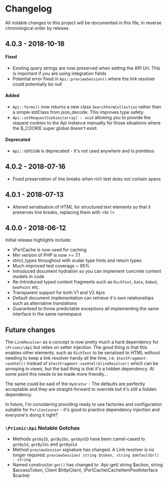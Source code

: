 # Changelog

All notable changes to this project will be documented in this file, in reverse chronological order by release.

## 4.0.3 - 2018-10-18

#### Fixed

- Existing query strings are now preserved when setting the API Url. This is important if you are using integration fields
- Potential error fixed in `Api::previewSession()` where the link resolver could potentially be null

#### Added
- `Api::forms()` now returns a new class `SearchFormCollection` rather than a simple stdClass from json_decode. This improves type safety. 
- `Api::setRequestCookies(array) : void` allowing you to provide the request cookies to the Api instance manually for those situations where the $_COOKIE super global doesn't exist. 

#### Deprecated
- `Api::VERSION` is deprecated - it's not used anywhere and is pointless


## 4.0.2 - 2018-07-16

- Fixed preservation of line breaks when rich text does not contain spans   

## 4.0.1 - 2018-07-13

- Altered serialisation of HTML for structured text elements so that it preserves line breaks, replacing them with &lt;br /&gt;

## 4.0.0 - 2018-06-12

Initial release highlights include:

- \Psr\Cache is now used for caching
- Min version of PHP is now >= 7.1
- strict_types throughout with scalar type hints and return types
- Much improved test coverage ~ 95%
- Introduced document hydration so you can implement concrete content models in code
- Re-Introduced typed content fragments such as `RichText`, `Date`, `Embed`, `GeoPoint` etc.
- Transparent support for both V1 and V2 Apis
- Default document implementation can retrieve it's own relationships such as alternative translations
- Guaranteed to throw predictable exceptions all implementing the same interface in the same namespace

## Future changes

The `LinkResolver` as a concept is now pretty much a hard dependency for `\Prismic\Api` but relies on setter injection. The good thing is that this enables other elements, such as `RichText` to be serialised to HTML without needing to keep a link resolver handy all the time, i.e. `$textFragment->asHtml()` instead of `$textFragment->asHtml($linkResolver)` which can be annoying in views, but the bad thing is that it's a hidden dependency. At some point this needs to be made more friendly…

The same could be said of the `Hydrator` - The defaults are perfectly acceptable and they are straight-forward to override but it's still a hidden dependency.

In future, I'm considering providing ready to use factories and configuration suitable for `Psr\Container` - it's good to practice dependency injection and everyone's doing it right? 

### `\Prismic\Api` Notable Gotchas

- Methods `getByID`, `getByIDs`, `getByUID` have been camel-cased to `getById`, `getByIds` and `getByUid`
- Method `previewSession` signature has changed. A Link resolver is no longer required: `previewSession( string $token, string $defaultUrl) : string`
- Named constructor `get()` has changed to `Api::get( string $action, string $accessToken, Client $httpClient, \Psr\Cache\CacheItemPoolInterface $cache)
